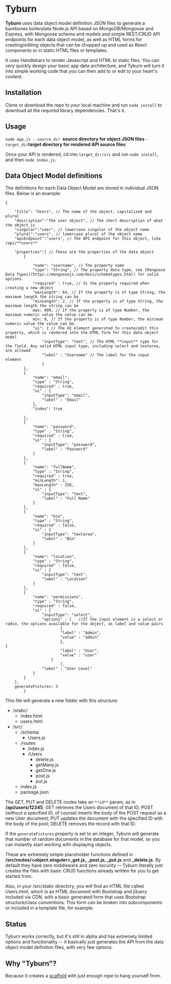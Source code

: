 # Tyburn

**Tyburn** uses data object model definition JSON files to generate a barebones boilerplate Node.js API based on MongoDB/Mongoose and Express, with Mongoose schema and models and simple REST/CRUD API endpoints for each data object model, as well as HTML forms for creating/editing objects that can be chopped up and used as React components or in static HTML files or templates.

It uses Handlebars to render Javascript and HTML to static files. You can very quickly design your basic app data architecture, and Tyburn will turn it into simple working code that you can then add to or edit to your heart's content.

## Installation
Clone or download the repo to your local machine and run `node install` to download all the required library dependencies. That's it.

## Usage

`node app.js --source_dir `**source directory for object JSON files**` --target_dir `**target directory for rendered API source files**`

Once your API is rendered, cd into `target_dir/src` and run `node install`, and then `node index.js`.

## Data Object Model definitions

The definitions for each Data Object Model are stored in individual JSON files. Below is an example:

```
{
	 
	"title": "Users", // The name of the object, capitalized and plural
	"description":"The user object", // The short description of what the object is
	"singular":"user", // lowercase singular of the object name
	"plural":"users", // lowercase plural of the object name 
	"apiEndpoint":"users", // The API endpoint for this object, like /api/**users**
	
    "properties":[ // These are the properties of the data object
		{ 
			
			"name": "username", // The property name
			"type": "String", // The property data type, see [Mongoose Data Types](https://mongoosejs.com/docs/schematypes.html) for valid options.
			"required" : true, // Is the property required when creating a new object
			"maxLength": 64, // If the property is of type String, the maximum length the string can be 
			"minLength": 2, // If the property is of type String, the maximum length the string can be 
            max: 999, // If the property is of type Number, the maximum numeric value the value can be.
            min: 0, // If the property is of type Number, the minimum numeric value the value can be.			
            "ui": { // The UI element generated to create/edit this property, which is rendered into the HTML form for this data object model
				"inputType": "text", // The HTML **input** type for the field. Any valid HTML input type, including select and textarea, are allowed
				"label" : "Username" // The label for the input element
				}
		},
		{
			"name": "email",
			"type" : "String",
			"required" : true,
			"ui" : {
				"inputType": "email",
				"label" : "Email"
			},
			"index": true

		},
		{
			"name": "password",
			"type" : "String",
			"required" : true,
			"ui" : {
				"inputType": "password",
				"label" : "Password"
			}
		},
		{
			"name": "fullName",
			"type" : "String",
			"required" : true,
			"minLength": 1,
			"maxLength" : 256,
			"ui" : {
				"inputType": "text",
				"label" : "Full Name"
			}
		},
		{
			"name": "bio",
			"type" : "String",
			"required" : false,
			"ui" : {
				"inputType": "textarea",
				"label" : "Bio"
			}
		},
		{
			"name": "location",
			"type" : "String",
			"required" : false,
			"ui" : {
				"inputType": "text",
				"label" : "Location"
			}
		},
		{
			"name": "permissions",
			"type" : "String",
			"required" : false,
			"ui" : {
				"inputType": "select",
				"options" : [   //If the input element is a select or radio, the options available for the object, as label and value pairs
						{
						"label" : "Admin",
						"value" : "admin"
						},
{
						"label" : "User",
						"value" : "user"
					}
						],
				"label" : "User Level"
			}
		}	
	],
	generateFixtures: 3
		}
```

This file will generate a new folder with this structure:

 - /static/
   - index.html
   - users.html         
- /src/
  - /schema
    - Users.js           
  - /routes              
    - index.js           
    - /Users
      - delete.js    
      - getMany.js      
      - getOne.js       
      - post.js      
      - put.js       
  - index.js       
  - package.json   

The GET, PUT and DELETE routes take an `**id**` param, as in **/api/users/12345**. GET retrieves the Users document of that ID; POST (without a specified ID, of course) inserts the body of the POST request as a new User document; PUT updates the document with the specified ID with the body of the post; DELETE removes the record with that ID.

If the `generateFixtures` property is set to an integer, Tyburn will generate that number of random documents in the database for that model, so you can instantly start working with displaying objects.

These are extremely simple placeholder functions defined in **/src/routes/<object.singuler>_get.js, _post.js, _put.js** and **_delete.js**. By default they have zero middleware and zero security -- Tyburn literally just creates the files with basic CRUD functions already written for you to get started from.

Also, in your /src/static directory, you will find an HTML file called Users.html, which is an HTML document with Bootstrap and jQuery included via CDN, with a basic generated form that uses Bootstrap structure/class conventions. This form can be broken into subcomponents or included in a template file, for example.

## Status
Tyburn works correctly, but it's still in alpha and has extremely limited options and functionality -- it basically just generates the API from the data object model definition files, with very few options.

## Why "Tyburn"?
Because it creates a [scaffold](https://en.wikipedia.org/wiki/Tyburn#Tyburn_gallows) with just enough rope to hang yourself from.
